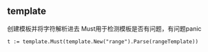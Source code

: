 ## template

创建模板并将字符解析进去 Must用于检测模板是否有问题，有问题panic

```	
t := template.Must(template.New("range").Parse(rangeTemplate))
```
